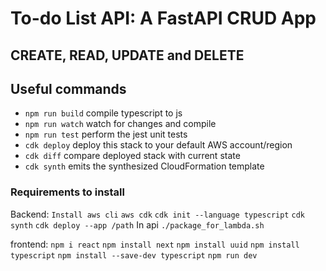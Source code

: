 # To-do List API: A FastAPI CRUD App

## CREATE, READ, UPDATE and DELETE


## Useful commands

* `npm run build`   compile typescript to js
* `npm run watch`   watch for changes and compile
* `npm run test`    perform the jest unit tests
* `cdk deploy`      deploy this stack to your default AWS account/region
* `cdk diff`        compare deployed stack with current state
* `cdk synth`       emits the synthesized CloudFormation template

### Requirements to install 

Backend:
`Install aws cli`
`aws cdk`
`cdk init --language typescript`
`cdk synth`
`cdk deploy --app /path`
In api `./package_for_lambda.sh`

frontend:
`npm i react`
`npm install next`
`npm install uuid`
`npm install typescript`
`npm install --save-dev typescript`
`npm run dev`